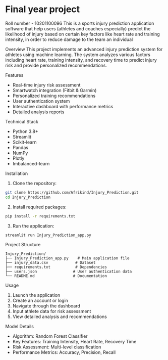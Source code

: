 # Final year project
Roll number - 10201100096
This is a sports injury prediction application software that help users (athletes and coaches especially) predict the likelihood of injury based on certain key factors like heart rate and training intensity, in order to reduce damage to the team an individual

Overview
This project implements an advanced injury prediction system for athletes using machine learning. The system analyzes various factors including heart rate, training intensity, and recovery time to predict injury risk and provide personalized recommendations.

Features
- Real-time injury risk assessment
- Smartwatch integration (Fitbit & Garmin)
- Personalized training recommendations
- User authentication system
- Interactive dashboard with performance metrics
- Detailed analysis reports

Technical Stack
- Python 3.8+
- Streamlit
- Scikit-learn
- Pandas
- NumPy
- Plotly
- Imbalanced-learn

Installation
1. Clone the repository:
```bash
git clone https://github.com/Afrikind/Injury_Prediction.git
cd Injury_Prediction
```

2. Install required packages:
```bash
pip install -r requirements.txt
```

3. Run the application:
```bash
streamlit run Injury_Prediction_app.py
```

 Project Structure
```
Injury_Prediction/
├── Injury_Prediction_app.py    # Main application file
├── injury_data.csv            # Dataset
├── requirements.txt           # Dependencies
├── users.json                # User authentication data
└── README.md                 # Documentation
```

 Usage
1. Launch the application
2. Create an account or login
3. Navigate through the dashboard
4. Input athlete data for risk assessment
5. View detailed analysis and recommendations

 Model Details
- Algorithm: Random Forest Classifier
- Key Features: Training Intensity, Heart Rate, Recovery Time
- Risk Assessment: Multi-level classification
- Performance Metrics: Accuracy, Precision, Recall

